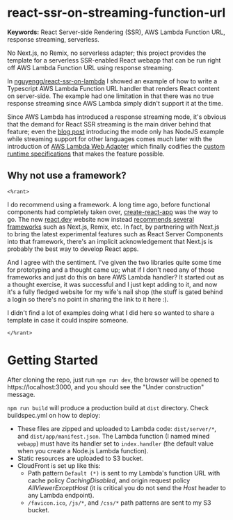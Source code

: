 # react-ssr-on-streaming-function-url

**Keywords:** React Server-side Rendering (SSR), AWS Lambda Function URL, response streaming, serverless.

No Next.js, no Remix, no serverless adapter; this project provides the template for a serverless SSR-enabled React
webapp that can be run right off AWS Lambda Function URL using response streaming.

In [nguyengg/react-ssr-on-lambda](https://github.com/nguyengg/react-ssr-on-lambda) I showed an example of how to write
a Typescript AWS Lambda Function URL handler that renders React content on server-side. The example had one limitation
in that there was no true response streaming since AWS Lambda simply didn't support it at the time.

Since AWS Lambda has introduced a response streaming mode, it's obvious that the demand for React SSR streaming is the
main driver behind that feature; even the [blog post](https://aws.amazon.com/blogs/compute/introducing-aws-lambda-response-streaming/)
introducing the mode only has NodeJS example while streaming support for other languages comes much later with the
introduction of [AWS Lambda Web Adapter](https://aws.amazon.com/blogs/compute/using-response-streaming-with-aws-lambda-web-adapter-to-optimize-performance/)
which finally codifies the [custom runtime specifications](https://docs.aws.amazon.com/lambda/latest/dg/runtimes-custom.html#runtimes-custom-response-streaming)
that makes the feature possible.

## Why not use a framework? 

`<%rant>`

I do recommend using a framework. A long time ago, before functional components had completely taken over, 
[create-react-app](https://create-react-app.dev/) was the way to go. The new [react.dev](https://react.dev) website now
instead [recommends several frameworks](https://react.dev/learn/start-a-new-react-project) such as Next.js, Remix, etc.
In fact, by partnering with Next.js to bring the latest experimental features such as React Server Components into that
framework, there's an implicit acknowledgement that Next.js is probably the best way to develop React apps.

And I agree with the sentiment. I've given the two libraries quite some time for prototyping and a thought came up; what
if I don't need any of those frameworks and just do this on bare AWS Lambda handler? It started out as a thought 
exercise, it was successful and I just kept adding to it, and now it's a fully fledged website for my wife's nail shop
(the stuff is gated behind a login so there's no point in sharing the link to it here :).

I didn't find a lot of examples doing what I did here so wanted to share a template in case it could inspire someone.

`</%rant>`

# Getting Started
After cloning the repo, just run `npm run dev`, the browser will be opened to https://localhost:3000, and you should see
the "Under construction" message.

`npm run build` will produce a production build at `dist` directory. Check buildspec.yml on how to deploy:
* These files are zipped and uploaded to Lambda code: `dist/server/*`, and `dist/app/manifest.json`.
The Lambda function (I named mined `webapp`) must have its handler set to `index.handler` (the default value when you 
create a Node.js Lambda function).
* Static resources are uploaded to S3 bucket.
* CloudFront is set up like this:
  * Path pattern `Default (*)` is sent to my Lambda's function URL with cache policy *CachingDisabled*, and origin request policy 
  *AllViewerExceptHost* (it is critical you do not send the *Host* header to any Lambda endpoint).
  * `/favicon.ico`, `/js/*`, and `/css/*` path patterns are sent to my S3 bucket.
